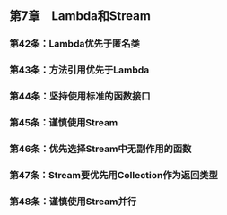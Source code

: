 ## 第7章　Lambda和Stream
### 第42条：Lambda优先于匿名类



### 第43条：方法引用优先于Lambda



### 第44条：坚持使用标准的函数接口



### 第45条：谨慎使用Stream



### 第46条：优先选择Stream中无副作用的函数



### 第47条：Stream要优先用Collection作为返回类型



### 第48条：谨慎使用Stream并行



